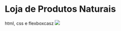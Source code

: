 # Loja de Produtos Naturais

html, css e flexboxcasz
<img src="https://github.com/dieegobs/loja-de-produtos-naturais/blob/main/images/Site.png?raw=true"/>
